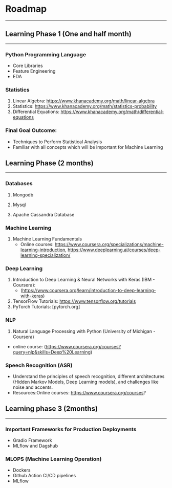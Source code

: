 # Roadmap
----------------
## Learning Phase 1 (One and half month)
------------------
### Python Programming Language 
- Core Libraries
- Feature Engineering
- EDA
### Statistics
  1. Linear Algebra: https://www.khanacademy.org/math/linear-algebra
  2. Statistics: https://www.khanacademy.org/math/statistics-probability
  3. Differential Equations: https://www.khanacademy.org/math/differential-equations
### Final Goal Outcome:
- Techniques to Perform Statistical Analysis
- Familiar with all concepts which will be important for Machine Learning
## Learning Phase (2 months)
-----------------
### Databases
1. Mongodb

2. Mysql

3. Apache Cassandra Database
### Machine Learning
1. Machine Learning Fundamentals
   - Online courses: https://www.coursera.org/specializations/machine-learning-introduction, https://www.deeplearning.ai/courses/deep-learning-specialization/
### Deep Learning 
1. Introduction to Deep Learning & Neural Networks with Keras (IBM - Coursera):
    - (https://www.coursera.org/learn/introduction-to-deep-learning-with-keras)
2. TensorFlow Tutorials: https://www.tensorflow.org/tutorials
3. PyTorch Tutorials: [pytorch.org]
### NLP 
1. Natural Language Processing with Python (University of Michigan - Coursera)
  - online course: (https://www.coursera.org/courses?query=nlp&skills=Deep%20Learning)
### Speech Recognition (ASR)
- Understand the principles of speech recognition, different architectures (Hidden Markov Models, Deep Learning models), and challenges like noise and accents.
- Resources:Online courses: https://www.coursera.org/courses?
## Learning phase 3 (2months)
--------
### Important Frameworks for Production Deployments
- Gradio Framework
- MLflow and Dagshub
### MLOPS (Machine Learning Operation)
- Dockers
- Github Action CI/CD pipelines
- MLflow 

